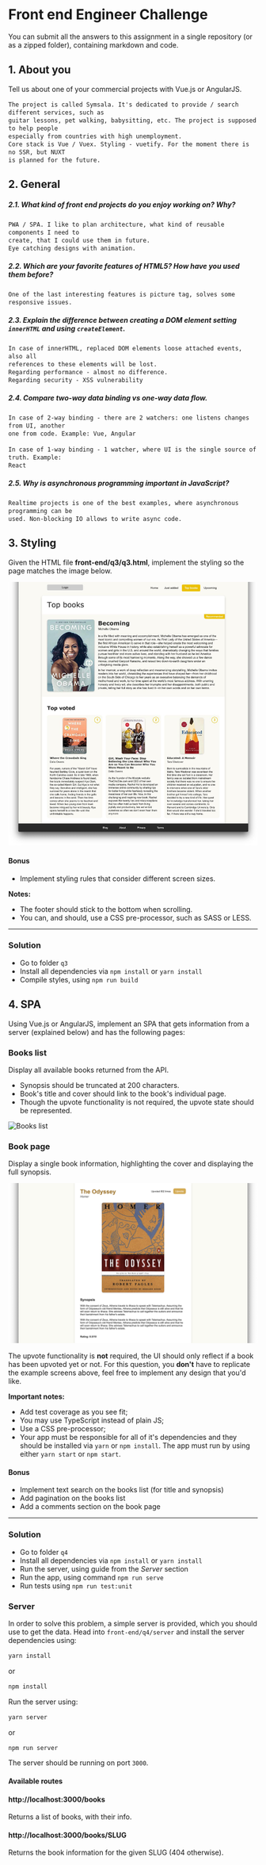 # Front end Engineer Challenge

You can submit all the answers to this assignment in a single repository (or as a zipped folder), containing markdown and code.

## 1. About you

Tell us about one of your commercial projects with Vue.js or AngularJS.

````
The project is called Symsala. It's dedicated to provide / search different services, such as
guitar lessons, pet walking, babysitting, etc. The project is supposed to help people
especially from countries with high unemployment.
Core stack is Vue / Vuex. Styling - vuetify. For the moment there is no SSR, but NUXT
is planned for the future.
````

## 2. General

##### 2.1. What kind of front end projects do you enjoy working on? Why?
````
PWA / SPA. I like to plan architecture, what kind of reusable components I need to
create, that I could use them in future.
Eye catching designs with animation.
````

##### 2.2. Which are your favorite features of HTML5? How have you used them before?
````
One of the last interesting features is picture tag, solves some responsive issues.
````

##### 2.3. Explain the difference between creating a DOM element setting `innerHTML` and using `createElement`.
````
In case of innerHTML, replaced DOM elements loose attached events, also all
references to these elements will be lost. 
Regarding performance - almost no difference.
Regarding security - XSS vulnerability
````

##### 2.4. Compare two-way data binding vs one-way data flow.
````
In case of 2-way binding - there are 2 watchers: one listens changes from UI, another
one from code. Example: Vue, Angular

In case of 1-way binding - 1 watcher, where UI is the single source of truth. Example:
React
````

##### 2.5. Why is asynchronous programming important in JavaScript?
````
Realtime projects is one of the best examples, where asynchronous programming can be
used. Non-blocking IO allows to write async code.
````

## 3. Styling

Given the HTML file **front-end/q3/q3.html**, implement the styling so the page matches the image below.

![Styling](./q3/images/result.jpg "Styling")

#### Bonus
- Implement styling rules that consider different screen sizes.

**Notes:**
- The footer should stick to the bottom when scrolling.
- You can, and should, use a CSS pre-processor, such as SASS or LESS.

___

### Solution

- Go to folder `q3`
- Install all dependencies via ```npm install``` or `yarn install`
- Compile styles, using `npm run build`

## 4. SPA

Using Vue.js or AngularJS, implement an SPA that gets information from a server (explained below) and has the following pages:


### Books list

Display all available books returned from the API.
- Synopsis should be truncated at 200 characters.
- Book's title and cover should link to the book's individual page.
- Though the upvote functionality is not required, the upvote state should be represented.

![Books list](./q3/images/books-list.png "Books list")


### Book page

Display a single book information, highlighting the cover and displaying the full synopsis.

![Book page](./q4/images/book.png "Book page")

The upvote functionality is **not** required, the UI should only reflect if a book has been upvoted yet or not.
For this question, you **don't** have to replicate the example screens above, feel free to implement any design that you'd like.


**Important notes:**
- Add test coverage as you see fit;
- You may use TypeScript instead of plain JS;
- Use a CSS pre-processor;
- Your app must be responsible for all of it's dependencies and they should be installed via `yarn` or `npm install`. The app must run by using either `yarn start` or `npm start`.


#### Bonus

- Implement text search on the books list (for title and synopsis)
- Add pagination on the books list
- Add a comments section on the book page

___

### Solution

- Go to folder `q4`
- Install all dependencies via ```npm install``` or `yarn install`
- Run the server, using guide from the *Server* section
- Run the app, using command `npm run serve`
- Run tests using `npm run test:unit`

### Server

In order to solve this problem, a simple server is provided, which you should use to get the data.
Head into `front-end/q4/server` and install the server dependencies using:

```bash
yarn install
```

or

```bash
npm install
```

Run the server using:

```bash
yarn server
```

or

```bash
npm run server
```

The server should be running on port `3000`.

#### Available routes

#### http://localhost:3000/books

Returns a list of books, with their info.

#### http://localhost:3000/books/SLUG

Returns the book information for the given SLUG (404 otherwise).
